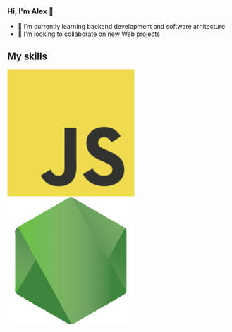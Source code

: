 ### Hi, I'm Alex 👋
- 🌱 I’m currently learning backend development and software arhitecture
- 👯 I’m looking to collaborate on new Web projects
## My skills
[![Javascript](https://raw.githubusercontent.com/github/explore/80688e429a7d4ef2fca1e82350fe8e3517d3494d/topics/javascript/javascript.png)](https://www.javascript.com)
[![Nodejs](https://raw.githubusercontent.com/github/explore/80688e429a7d4ef2fca1e82350fe8e3517d3494d/topics/nodejs/nodejs.png)](https://nodejs.org/en)
<!--
**darknil/darknil** is a ✨ _special_ ✨ repository because its `README.md` (this file) appears on your GitHub profile.

Here are some ideas to get you started:

- 🔭 I’m currently working on ...
- 🌱 I’m currently learning backend development and software arhitecture
- 👯 I’m looking to collaborate on new Web projects
- 🤔 I’m looking for help with ...
- 💬 Ask me about ...
- 📫 How to reach me: ...
- 😄 Pronouns: ...
- ⚡ Fun fact: ...
-->
